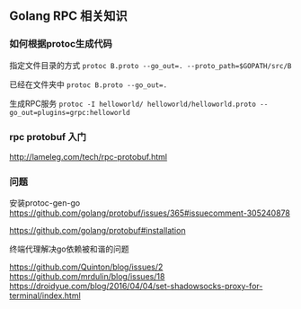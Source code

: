 ## Golang RPC 相关知识

### 如何根据protoc生成代码 

指定文件目录的方式
`protoc B.proto --go_out=. --proto_path=$GOPATH/src/B `

已经在文件夹中
`protoc B.proto --go_out=.`

生成RPC服务
`protoc -I helloworld/ helloworld/helloworld.proto --go_out=plugins=grpc:helloworld`

### rpc protobuf 入门

http://lameleg.com/tech/rpc-protobuf.html

### 问题

安装protoc-gen-go
https://github.com/golang/protobuf/issues/365#issuecomment-305240878

https://github.com/golang/protobuf#installation

终端代理解决go依赖被和谐的问题

https://github.com/Quinton/blog/issues/2
https://github.com/mrdulin/blog/issues/18
https://droidyue.com/blog/2016/04/04/set-shadowsocks-proxy-for-terminal/index.html


